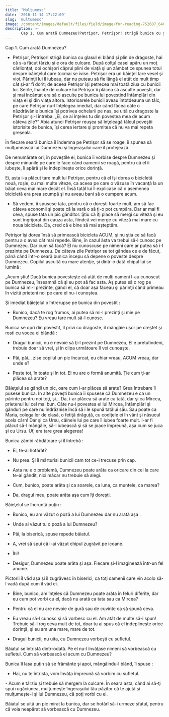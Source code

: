 ```yaml
---
title: "Mulțumesc"
date: '2016-11-14 17:22:09'
slug: 'multumesc'
image: /content/images/default/files/field/image/for-reading-752607_640.jpg
description: >-
       Cap 1. Cum arată Dumnezeu?Petrişor, Petrişor! strigă bunica cu glasul ei blând şi plin de dragoste, hai că s-a făcut târziu şi e ora de culcare. După colţul casei apăru un moţ cârlionţat, doi oc
---
```

<div class="kg-card-markdown"><p> </p>
<p dir="ltr">  Cap 1. Cum arată Dumnezeu?</p>
<ul><li dir="ltr">
<p dir="ltr">Petrişor, Petrişor! strigă bunica cu glasul ei blând şi plin de dragoste, hai că s-a făcut târziu şi e ora de culcare. După colţul casei apăru un moţ cârlionţat, doi ochişori căprui  plini de viaţă şi un zâmbet ce spunea totul despre băieţelul care tocmai se ivise.  Petrişor era un băieţel tare vesel şi vioi. Părinţii lui îl iubeau, dar nu puteau să fie lângă el atât de mult timp cât şi-ar fi dorit; de aceea Petrişor îşi petrecea  mai toată ziua cu bunicii lui. Serile, înainte de culcare lui Petrişor îi plăcea  să asculte poveşti,  dar şi mai încântat era să o asculte pe bunica lui povestind întâmplări din viaţa ei şi din viaţa altora. Istorioarele bunicii aveau întotdeauna un tâlc, pe care Petrişor nu-l înţelegea imediat, dar când făcea câte o năzdrăvănie bunica îşi potrivea ochelarii pe nas, se uită cu dragoste la Petrişor şi-l întreba: „Ei, ce ai înţeles tu din povestea mea de acum câteva zile?” Abia atunci  Petrişor reuşea să înţeleagă tâlcul poveştii istorisite de bunica, îşi cerea iertare şi promitea că nu va mai repeta greşeala.</p>
</li>
</ul><p dir="ltr">           În fiecare seară bunica îl îndemna pe Petrişor să se roage, îi spunea să mulţumească lui Dumnezeu şi îngeraşului care îl protejează.</p>
<p dir="ltr">            De nenumărate ori, în poveştile ei, bunica îi vorbise despre Dumnezeu şi despre minunile pe care le face când oamenii se roagă, pentru că el îi iubeşte, îi apără şi le îndeplineşte orice dorinţă.</p>
<p dir="ltr">   Ei, asta i-a plăcut tare mult lui Petrişor, pentru că el îşi dorea o bicicletă nouă, roşie, cu mai multe viteze, ca aceea pe care o văzuse în vacanţă la un băiat ceva mai mare decât el. Însă tatăl lui îi explicase că o asemenea bicicletă era prea scumpă şi nu aveau bani să o cumpere  acum.</p>
<ul><li dir="ltr">
<p dir="ltr">Să vedem, îi spusese tata, pentru că o doreşti foarte mult, am să fac câteva economii şi poate că la vară  o să ţi-o  pot cumpăra. Dar ar mai fi ceva, spuse tata un pic gânditor. Ştiu  că îţi place să mergi cu viteză şi eu sunt îngrijorat din cauza asta, fiindcă vei merge cu viteză mai mare cu noua bicicleta. Da, cred că e bine să mai aşteptăm.</p>
</li>
</ul><p dir="ltr">Petrişor îşi dorea însă să primească bicicleta ACUM, şi nu ştia ce să facă pentru a o avea cât mai repede. Bine, în cazul ăsta va trebui să-l cunosc pe Dumnezeu. Dar cum să facă? El nu cunoscuse pe nimeni care ar putea să i-l prezinte pe Dumnezeu. De câteva zile Petrişor se tot gândea ce e de făcut, până când într-o seară bunica începu să depene o poveste despre Dumnezeu. Copilul ascultă cu mare atenţie, şi dintr-o dată chipul lui se lumină :</p>
<p dir="ltr">„Acum ştiu! Dacă bunica povesteşte că atât de mulţi oameni l-au cunoscut pe Dumnezeu, înseamnă că şi eu pot să fac asta. Aş putea să o rog  pe bunica să mi-l prezinte, gândi el, că doar aşa făceau şi părinţii când primeau în vizită prieteni noi pe care el nu-i cunoştea.</p>
<p dir="ltr">Şi imediat băieţelul o întrerupse pe bunica din povestit :</p>
<ul><li dir="ltr">
<p dir="ltr">Bunico, dacă te rog frumos, ai putea să mi-l prezinţi şi mie pe Dumnezeu? Eu vreau tare mult să-l cunosc.</p>
</li>
</ul><p dir="ltr">Bunica se opri din povestit, îl privi cu dragoste, îl mângâie uşor pe creştet şi rosti cu vocea ei blândă :</p>
<ul><li dir="ltr">
<p dir="ltr">Dragul bunicii, nu e nevoie să ţi-l prezint pe Dumnezeu, El e pretutindeni, trebuie doar să vrei, şi în clipa următoare îl vei cunoaşte.</p>
</li>
<li dir="ltr">
<p dir="ltr">Păi, păi... zise copilul un pic încurcat, eu chiar vreau, ACUM vreau, dar unde e?</p>
</li>
<li dir="ltr">
<p dir="ltr">Peste tot, în toate şi în tot. El nu are o formă anumită. Ţie cum ţi-ar plăcea să arate?</p>
</li>
</ul><p dir="ltr">      Băieţelul se gândi un pic, oare cum i-ar plăcea să arate? Grea întrebare îi pusese bunica. În alte poveşti bunica îi spusese că Dumnezeu e ca un părinte pentru noi toţi, şi... Da, i-ar plăcea să arate ca tată, dar şi ca Mircea, prietenul lui cel mai bun. Câte nu-i povestea el lui Mircea, întâmplări şi gânduri pe care nu îndrăznise încă să i le spună tatălui său. Sau poate ca Maria, colega lor de clasă, o fetiţă drăguţă, cu codiţele ei în vânt şi năsucul acela cârn! Dar şi ca Ursu, câinele lui pe care îl iubea foarte mult. I-ar fi plăcut să-l mângâie, să-l iubească şi să se joace împreună, aşa cum se juca şi cu Ursu. Uf, era tare grea alegerea!</p>
<p dir="ltr">   Bunica zâmbi răbdătoare şi îl întrebă :</p>
<ul><li dir="ltr">
<p dir="ltr">Ei, te-ai hotărât?</p>
</li>
<li dir="ltr">
<p dir="ltr">Nu prea. Şi îi mărturisi bunicii cam tot ce-i trecuse prin cap.</p>
</li>
<li dir="ltr">
<p dir="ltr">Asta nu e o problemă, Dumnezeu poate arăta ca oricare din cei la care te-ai gândit, nici măcar nu trebuie să alegi.</p>
</li>
<li dir="ltr">
<p dir="ltr">Cum, bunico, poate arăta şi ca soarele, ca luna, ca muntele, ca marea?</p>
</li>
<li dir="ltr">
<p dir="ltr">Da, dragul meu, poate arăta aşa cum îţi doreşti.</p>
</li>
</ul><p dir="ltr">Băieţelul se încruntă puţin :</p>
<ul><li dir="ltr">
<p dir="ltr">Bunico, eu am văzut o poză a lui Dumnezeu dar nu arată aşa .</p>
</li>
<li dir="ltr">
<p dir="ltr">Unde ai văzut tu o poză a lui Dumnezeu?</p>
</li>
<li dir="ltr">
<p dir="ltr">Păi, la biserică, spuse repede băiatul.</p>
</li>
<li dir="ltr">
<p dir="ltr">A, vrei să spui că i-ai văzut chipul zugrăvit pe icoane.</p>
</li>
<li dir="ltr">
<p dir="ltr">Îhî!</p>
</li>
<li dir="ltr">
<p dir="ltr">Desigur, Dumnezeu poate arăta şi aşa. Fiecare şi-l imaginează într-un fel anume.</p>
</li>
</ul><p dir="ltr">Pictorii îl văd aşa şi îl zugrăvesc în biserici, ca toţi oamenii care vin acolo să-l vadă după cum îl văd ei.</p>
<ul><li dir="ltr">
<p dir="ltr">Bine, bunico, am înţeles că Dumnezeu poate arăta în feluri diferite, dar eu cum pot vorbi cu el, dacă nu arată ca tata sau ca Mircea?</p>
</li>
<li dir="ltr">
<p dir="ltr">Pentru că el nu are nevoie de gură sau de cuvinte ca să spună ceva.</p>
</li>
<li dir="ltr">
<p dir="ltr">Eu vreau să-l cunosc şi să vorbesc cu el. Am atât de multe să-i spun! Trebuie să-l rog ceva mult de tot, doar tu ai spus că el îndeplineşte orice dorinţă, şi eu am una mare, mare de tot.</p>
</li>
<li dir="ltr">
<p dir="ltr">Dragul bunicii, nu uita, cu Dumnezeu vorbeşti cu sufletul.</p>
</li>
</ul><p dir="ltr">Băiatul se întristă dintr-odată. Pe el nu-l învăţase nimeni să vorbească cu sufletul. Cum  să vorbească el acum cu Dumnezeu?</p>
<p dir="ltr">Bunica îl lasa puţin să se frământe şi apoi, mângâindu-l blând, îi spuse :</p>
<ul><li dir="ltr">
<p dir="ltr">Hai, nu te întrista, vom învăţa împreună să vorbim cu sufletul.</p>
</li>
</ul><p dir="ltr">- Acum e târziu şi trebuie să mergem la culcare. În seara asta, când ai să-ţi spui rugăciunea, mulţumeşte îngeraşului tău păzitor că te ajută şi mulţumeşte-i şi lui Dumnezeu, că poţi vorbi cu  el.</p>
<p>Băiatul se uită un pic mirat la bunica, dar se hotărî să-i urmeze sfatul, pentru că voia neapărat să vorbească cu Dumnezeu.</p>
</div>
    